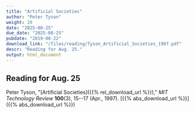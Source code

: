 ```yaml
---
title: "Artificial Societies"
author: "Peter Tyson"
weight: 20
date: "2025-08-25"
due_date: "2025-08-25"
pubdate: "2019-08-22"
download_link: "/files/reading/Tyson_Artificial_Societies_1997.pdf"
descr: "Reading for Aug. 25."
output: html_document
---
```

## Reading for Aug. 25

Peter Tyson, "[Artificial Societies]({{% rel_download_url %}})," _MIT Technology Review_ **100**(3), 15--17 (Apr., 1997).
[{{% abs_download_url %}}]({{% abs_download_url %}})
